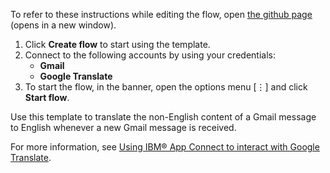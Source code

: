To refer to these instructions while editing the flow, open [the github page](https://github.com/ot4i/app-connect-templates/tree/master/resources/markdown/Translate%20non-English%20content%20to%20English%20whenever%20a%20new%20Gmail%20message%20is%20received_instructions.md) (opens in a new window).

1. Click **Create flow** to start using the template.
2. Connect to the following accounts by using your credentials:
   - **Gmail** 
   - **Google Translate**
3. To start the flow, in the banner, open the options menu [⋮] and click **Start flow**.

Use this template to translate the non-English content of a Gmail message to English whenever a new Gmail message is received.

For more information, see [Using IBM® App Connect to interact with Google Translate](https://community.ibm.com/community/user/integration/blogs/shamini-arumugam1/2023/06/04/using-ibm-app-connect-to-interact-googletranslate).


